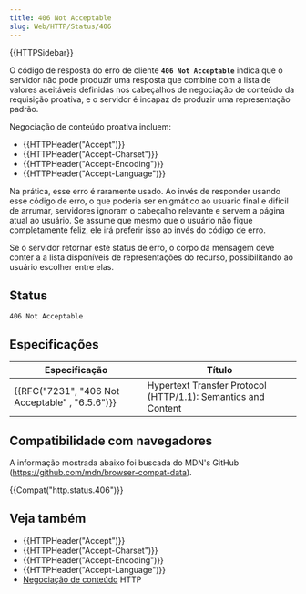 ```yaml
---
title: 406 Not Acceptable
slug: Web/HTTP/Status/406
---
```


{{HTTPSidebar}}

O código de resposta do erro de cliente **`406 Not Acceptable`** indica que o servidor não pode produzir uma resposta que combine com a lista de valores aceitáveis definidas nos cabeçalhos de negociação de conteúdo da requisição proativa, e o servidor é incapaz de produzir uma representação padrão.

Negociação de conteúdo proativa incluem:

- {{HTTPHeader("Accept")}}
- {{HTTPHeader("Accept-Charset")}}
- {{HTTPHeader("Accept-Encoding")}}
- {{HTTPHeader("Accept-Language")}}

Na prática, esse erro é raramente usado. Ao invés de responder usando esse código de erro, o que poderia ser enigmático ao usuário final e difícil de arrumar, servidores ignoram o cabeçalho relevante e servem a página atual ao usuário. Se assume que mesmo que o usuário não fique completamente feliz, ele irá preferir isso ao invés do código de erro.

Se o servidor retornar este status de erro, o corpo da mensagem deve conter a a lista disponíveis de representações do recurso, possibilitando ao usuário escolher entre elas.

## Status

```
406 Not Acceptable
```

## Especificações

| Especificação                                                    | Título                                                        |
| ---------------------------------------------------------------- | ------------------------------------------------------------- |
| {{RFC("7231", "406 Not Acceptable" , "6.5.6")}} | Hypertext Transfer Protocol (HTTP/1.1): Semantics and Content |

## Compatibilidade com navegadores

A informação mostrada abaixo foi buscada do MDN's GitHub (<https://github.com/mdn/browser-compat-data>).

{{Compat("http.status.406")}}

## Veja também

- {{HTTPHeader("Accept")}}
- {{HTTPHeader("Accept-Charset")}}
- {{HTTPHeader("Accept-Encoding")}}
- {{HTTPHeader("Accept-Language")}}
- [Negociação de conteúdo](/pt-BR/docs/Web/HTTP/Content_negotiation) HTTP

